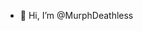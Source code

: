 - 👋 Hi, I’m @MurphDeathless
<!---
MurphDeathless/MurphDeathless is a ✨ special ✨ repository because its `README.md` (this file) appears on your GitHub profile.
You can click the Preview link to take a look at your changes.
--->
